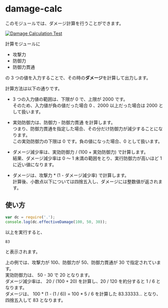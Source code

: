 # damage-calc
このモジュールでは、ダメージ計算を行うことができます。  

[![Damage Calculation Test](https://github.com/programmer-SS/damage-calc-4005-gh-actions/actions/workflows/main.yml/badge.svg)](https://github.com/programmer-SS/damage-calc-4005-gh-actions/actions/workflows/main.yml)

計算モジュールに

- 攻撃力
- 防御力
- 防御力貫通

の 3 つの値を入力することで、その時の**ダメージ**を計算して出力します。

計算方法は以下の通りです。

- 3 つの入力値の範囲は、下限が 0 で、上限が 2000 です。  
  そのため、入力値が負の値だった場合 0 、2000 以上だった場合は 2000 として扱います。

- 実効防御力は、防御力 - 防御力貫通 を計算します。  
  つまり、防御力貫通を指定した場合、その分だけ防御力が減少することになります。  
  この実効防御力の下限は 0 です。負の値になった場合、0 として扱います。

- ダメージ減少率は、実効防御力 / (100 + 実効防御力) で計算します。  
  結果、ダメージ減少率は 0 ～ 1 未満の範囲をとり、実行防御力が高いほど 1 に近い値になります。

- ダメージは、攻撃力 * (1 - ダメージ減少率) で計算します。  
  計算後、小数点以下については四捨五入し、ダメージには整数値が返されます。

## 使い方

```js
var dc = require('.');
console.log(dc.effectiveDamage(100, 50, 30));
```

以上を実行すると、

```
83
```

と表示されます。

上の例では、攻撃力が 100、防御力が 50、防御力貫通が 30 で指定されています。  
実効防御力は、 50 - 30 で 20 となります。  
ダメージ減少率は、 20 / (100 + 20) を計算し、20 / 120 を約分すると 1 / 6 となります。  
ダメージは、 100 * (1 - (1 / 6)) = 100 * 5 / 6 を計算した 83.33333... となり、四捨五入して 83 となります。
